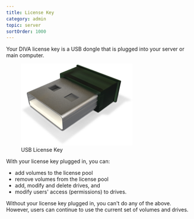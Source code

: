 ```yaml
---
title: License Key
category: admin
topic: server
sortOrder: 1000
---
```


Your DIVA license key is a USB dongle that is plugged into your server or main computer.

<figure>
  <img src="/images/v2/fusion/license-key.png" alt="Dongle"/>
  <figcaption>USB License Key</figcaption>
</figure>

With your license key plugged in, you can:

- add volumes to the license pool
- remove volumes from the license pool
- add, modify and delete drives, and
- modify users' access (permissions) to drives.

Without your license key plugged in, you can't do any of the above. However, users can continue to use the current set of volumes and drives.
